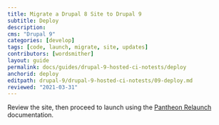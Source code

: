 ```yaml
---
title: Migrate a Drupal 8 Site to Drupal 9
subtitle: Deploy
description: 
cms: "Drupal 9"
categories: [develop]
tags: [code, launch, migrate, site, updates]
contributors: [wordsmither]
layout: guide
permalink: docs/guides/drupal-9-hosted-ci-notests/deploy
anchorid: deploy
editpath: drupal-9/drupal-9-hosted-ci-notests/09-deploy.md
reviewed: "2021-03-31"
---
```


Review the site, then proceed to launch using the [Pantheon Relaunch](/relaunch) documentation.
